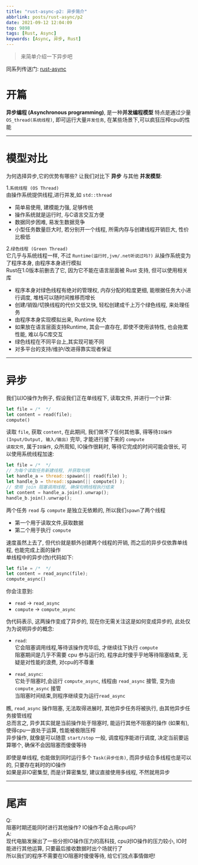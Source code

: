 ```yaml
---
title: "rust-async-p2: 异步简介"
abbrlink: posts/rust-async/p2
date: 2021-09-12 12:04:09
top: 9898
tags: [Rust, Async]
keywords: [Async, 异步, Rust]
---
```

> 来简单介绍一下异步吧  
<!-- more -->
同系列传送门: [rust-async](/categories/rust-async)

# 开篇

**异步编程 (Asynchronous programming)**, 是一种**并发编程模型** 
特点是通过少量`OS_thread(系统线程)`, 即可运行大量`并发任务`, 在某些场景下,可以疯狂压榨cpu的性能

- - -

# 模型对比
为何选择异步,它的优势有哪些? 让我们对比下 **异步** 与其他 **并发模型**:  

1.`系统线程 (OS Thread)`  
由操作系统提供线程,进行并发,如 `std::thread`  
- 简单易使用, 建模能力强, 足够传统  
- 操作系统就是运行时, 与C语言交互方便 
- 数据同步困难, 易发生数据竞争  
- 小型任务数量巨大时, 若分别开一个线程, 所需内存与创建线程开销巨大, 性价比极低


2.`绿色线程 (Green Thread)`  
它几乎与系统线程一样, 不过 `Runtime(运行时,jvm/.net听说过吗?)` 从操作系统变为了程序本身, 由程序本身进行模拟  
Rust在1.0版本前删去了它, 因为它不能在语言层面被 Rust 支持, 但可以使用相关库  
- 程序本身对绿色线程有绝对的管理权, 内存分配的粒度更细, 能根据任务大小进行调度, 堆栈可以随时间推移而增长  
- 创建/销毁/切换线程的代价又低又快, 轻松创建成千上万个绿色线程, 来处理任务  
- 由程序本身实现模拟出来, Runtime 较大  
- 如果放在语言层面支持Runtime, 其会一直存在, 即使不使用该特性, 也会拖累性能, 难以与C库交互
- 绿色线程在不同平台上,其实现可能不同  
- 对多平台的支持/维护/改进得靠实现者保证  

- - -
# 异步
我们以IO操作为例子, 假设我们正在单线程下, 读取文件, 并进行一个计算:  

```rust
let file = /*  */
let content = read(file);
compute()
```

读取 `file`, 获取 `content`, 在此期间, 我们做不了任何其他事, 得等待`IO操作(Input/Output, 输入/输出)` 完毕, 才能进行接下来的 `compute`  
`读取文件`, 属于`IO操作`, 众所周知, IO操作很耗时, 等待它完成的时间可能会很长, 可以使用系统线程加速: 

```rust
let file = /*  */
// 为每个读取任务新建线程, 并获取句柄
let handle_a = thread::spawan(|| read(file) );
let handle_b = thread::spawan(|| compute() );
// 使用 join 阻塞调用线程, 确保句柄线程执行结束
let content = handle_a.join().unwrap();
handle_b.join().unwrap();
```

两个任务 `read` 与 `compute` 是独立无依赖的, 所以我们`spawn`了两个线程  
- 第一个用于读取文件,获取数据
- 第二个用于执行 `compute`    

速度虽然上去了, 但代价就是额外创建两个线程的开销, 而之后的异步仅依靠单线程, 也能完成上面的操作  
单线程中的异步(伪)代码如下:

```rust
let file = /*  */
let content = read_async(file);
compute_async()
```

你会注意到:  
- `read` -> `read_async`  
- `compute` -> `compute_async`  

伪代码表示, 这两操作变成了异步的, 现在你无需关注这是如何变成异步的, 此处仅为为说明异步的概念:  

- `read`:  
它会阻塞调用线程,等待该操作完毕后, 才继续往下执行 `compute`  
阻塞期间是几乎不需要 cpu 参与运行的, 程序此时傻乎乎地等待阻塞结束, 无疑是对性能的浪费, 对cpu的不尊重  

- `read_async`:  
它处于阻塞时,会运行 `compute_async`, 线程由 `read_async` 接管, 变为由 `compute_async` 接管  
当阻塞时间结束,则程序继续变为运行`read_async`

瞧, `read_async` 操作阻塞, 无法取得进展时, 其他异步任务将被执行, 由其他异步任务接管线程  
总而言之, 异步其实就是当前操作处于阻塞时, 能运行其他不阻塞的操作 (如果有), 使得cpu一直处于运算, 性能被极限压榨  
异步操作, 就像是可以随意 `start/stop` 一般, 调度程序能进行调度, 决定当前要运算哪个, 确保不会因阻塞而傻傻等待  

即使是单线程, 也能做到同时运行多个 `Task(异步任务)`, 而异步结合多线程也是可以的, 只要存在耗时的IO操作  
如果是非IO密集型, 而是计算密集型, 建议直接使用多线程, 不然就用异步

- - -

# 尾声
Q:  
阻塞时期还能同时进行其他操作? IO操作不会占用cpu吗?  
A:  
现代电脑发展出了一些分担IO操作压力的高科技, cpu对IO操作的压力较小, IO时能进行其他运算, 只要最后接收数据时出个场就行了  
所以我们的程序不需要在IO阻塞时傻傻等待, 给它们找点事情做吧!  

